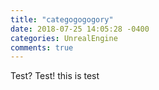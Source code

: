 ```yaml
---
title: "categogogogory"
date: 2018-07-25 14:05:28 -0400
categories: UnrealEngine
comments: true
---
```


Test?
Test!
this is test
